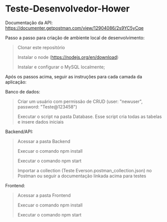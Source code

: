 # Teste-Desenvolvedor-Hower
Documentação da API:
https://documenter.getpostman.com/view/12904086/2s9YC5yCqe

Passo a passo para criação de ambiente local de desenvolvimento:
> Clonar este repositório
> 
> Instalar o node (https://nodejs.org/en/download)
> 
> Instalar e configurar o MySQL localmente;

Após os passos acima, seguir as instruções para cada camada da aplicação:

Banco de dados:
> Criar um usuário com permissão de CRUD (user: "newuser", password: "Teste@123458")
> 
> Executar o script na pasta Database. Esse script cria todas as tabelas e insere dados iniciais


Backend/API:
> Acessar a pasta Backend
> 
> Execuar o comando npm install
> 
> Executar o comando npm start
> 
> Importar a collection (Teste Everson.postman_collection.json) no Postman ou seguir a documentação linkada acima para testes


Frontend:
> Acessar a pasta Frontend
> 
> Execuar o comando npm install
> 
> Executar o comando npm start





